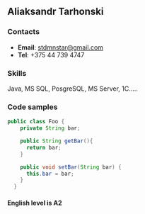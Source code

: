 ## Aliaksandr Tarhonski

### Contacts
- __Email__: stdmnstar@gmail.com
- __Tel__: +375 44 739 4747

### Skills
Java, MS SQL, PosgreSQL, MS Server, 1C.....
### Code samples
```java
public class Foo {
    private String bar;

    public String getBar(){ 
      return bar; 
    }

    public void setBar(String bar) {
      this.bar = bar;
    }
  }
  ```
 #### English level is A2
